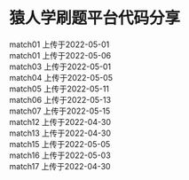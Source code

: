 # 猿人学刷题平台代码分享

match01 上传于2022-05-01  
match01 上传于2022-05-06  
match03 上传于2022-05-01  
match04 上传于2022-05-05  
match05 上传于2022-05-11  
match06 上传于2022-05-13  
match07 上传于2022-05-15  
match12 上传于2022-04-30  
match13 上传于2022-04-30  
match15 上传于2022-05-05  
match16 上传于2022-05-03  
match17 上传于2022-04-30  
